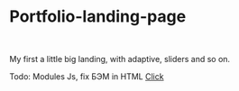 <h1>Portfolio-landing-page</h1><br>
<p>My first a little big landing, with adaptive, sliders and so on.<p>
Todo: Modules Js, fix БЭМ in HTML  
<a href="https://dragoneknp.github.io/Portfolio-landing-page/">Click</a><br>


